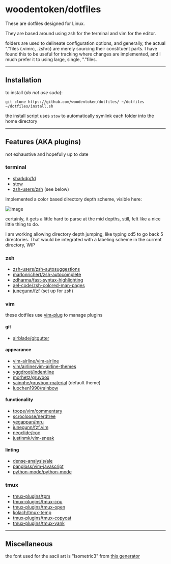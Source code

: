 # woodentoken/dotfiles
These are dotfiles designed for Linux.

They are based around using zsh for the terminal and vim for the editor.

folders are used to delineate configuration options, and generally, the actual
"."files (.vimrc, .zshrc) are merely sourcing their constituent parts. I have
found this to be useful for tracking where changes are implemented, and I much
prefer it to using large, single, "."files.

---

## Installation

to install (*do not use sudo*):

```
git clone https://github.com/woodentoken/dotfiles/ ~/dotfiles
~/dotfiles/install.sh
```

the install script uses `stow` to automatically symlink each folder into the
home directory

---

## Features (AKA plugins)

not exhaustive and hopefully up to date

### terminal
- [sharkdp/fd](https://github.com/sharkdp/fd)
- [stow](https://www.gnu.org/software/stow/)
- [zsh-users/zsh](https://github.com/zsh-users/zsh) (see below)

Implemented a color based directory depth scheme, visible here:

![image](https://user-images.githubusercontent.com/43391485/230224167-7e7c1e2d-8a09-45d0-a1ee-fe0aee09f086.png)

certainly, it gets a little hard to parse at the mid depths, still, felt like a nice little thing to do.

I am working allowing directory depth jumping, like typing cd5 to go back 5 directories. That would be integrated with a labeling scheme in the current directory, WIP

### zsh

- [zsh-users/zsh-autosuggestions](https://github.com/zsh-users/zsh-autosuggestions)
- [marlonrichert/zsh-autocomplete](https://github.com/marlonrichert/zsh-autocomplete)
- [zdharma/fast-syntax-highlighting](https://github.com/zdharma/fast-syntax-highlighting)
- [ael-code/zsh-colored-man-pages](https://github.com/ael-code/zsh-colored-man-pages)
- [junegunn/fzf](https://github.com/junegunn/fzf) (set up for zsh)

### vim

these dotfiles use [vim-plug](https://github.com/junegunn/vim-plug) to manage plugins

#### git

- [airblade/gitgutter](https://github.com/airblade/vim-gitgutter)

#### appearance

- [vim-airline/vim-airline](https://github.com/vim-airline/vim-airline)
- [vim/airline/vim-airline-themes](https://github.com/vim-airline/vim-airline-themes)
- [yggdroot/indentline](https://github.com/Yggdroot/indentLine)
- [morhetz/gruvbox](https://github.com/morhetz/gruvbox)
- [sainnhe/gruvbox-material](https://github.com/sainnhe/gruvbox-material) (default theme)
- [luochen1990/rainbow](https://github.com/luochen1990/rainbow)

#### functionality

- [tpope/vim/commentary](https://github.com/tpope/vim-commentary)
- [scrooloose/nerdtree](https://github.com/preservim/nerdtree)
- [yegappan/mru](https://github.com/yegappan/mru)
- [junegunn/fzf.vim](https://github.com/junegunn/fzf.vim)
- [neoclide/coc](https://github.com/neoclide/coc.nvim)
- [justinmk/vim-sneak](https://github.com/justinmk/vim-sneak)

#### linting

- [dense-analysis/ale](https://github.com/dense-analysis/ale)
- [pangloss/vim-javascript](https://github.com/pangloss/vim-javascript)
- [python-mode/python-mode](https://github.com/python-mode/python-mode)

### tmux

- [tmux-plugins/tpm](https://github.com/tmux-plugins/tpm)
- [tmux-plugins/tmux-cpu](https://github.com/tmux-plugins/tmux-cpu)
- [tmux-plugins/tmux-open](https://github.com/tmux-plugins/tmux-open)
- [kolach/tmux-temp](https://github.com/kolach/tmux-temp)
- [tmux-plugins/tmux-copycat](https://github.com/tmux-plugins/tmux-copycat)
- [tmux-plugins/tmux-yank](https://github.com/tmux-plugins/tmux-yank)

---

## Miscellaneous

the font used for the ascii art is "Isometric3" from [this generator](https://patorjk.com/software/taag/#p=display&v=0&f=Isometric3&t=zshrc)
